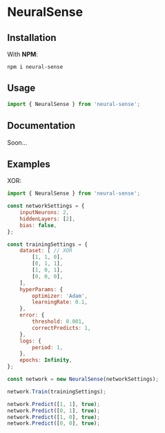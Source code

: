 # NeuralSense

## Installation
With **NPM**:
```
npm i neural-sense
```

## Usage
```javascript
import { NeuralSense } from 'neural-sense';
```

## Documentation
Soon...

## Examples
XOR:
```javascript
import { NeuralSense } from 'neural-sense';

const networkSettings = {
	inputNeurons: 2,
	hiddenLayers: [2],
	bias: false,
};

const trainingSettings = {
	dataset: [ // XOR
		[1, 1, 0],
		[0, 1, 1],
		[1, 0, 1],
		[0, 0, 0],
	],
	hyperParams: {
		optimizer: 'Adam',
		learningRate: 0.1,
	},
	error: {
		threshold: 0.001,
		correctPredicts: 1,
	},
	logs: {
		period: 1,
	},
	epochs: Infinity,
};

const network = new NeuralSense(networkSettings);

network.Train(trainingSettings);

network.Predict([1, 1], true);
network.Predict([0, 1], true);
network.Predict([1, 0], true);
network.Predict([0, 0], true);
```